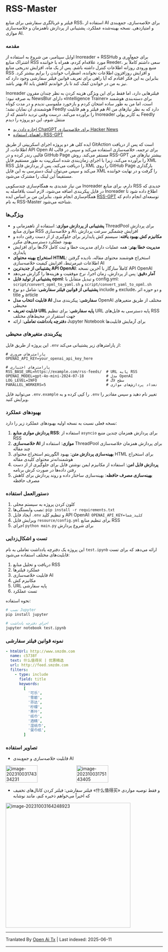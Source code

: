 # RSS-Master

فیلتر و غربالگری سفارشی برای منابع RSS، استفاده از AI برای خلاصه‌سازی، جمع‌بندی و امتیازدهی. نسخه بهینه‌شده عملکرد، پشتیبانی از پردازش ناهمزمان و خلاصه‌سازی موازی AI.

### مقدمه

اوایل سپتامبر، من شروع به استفاده از Inoreader + RSSHub برای جمع‌آوری و اشتراک منابع RSS مورد علاقه‌ام کردم، همراه با خواننده Reeder، سعی داشتم کاملاً بر منبع ورودی روزانه اطلاعات کنترل داشته باشم. پس از یک ماه، افزایش تدریجی منابع RSS و افزایش روزافزون اطلاعات نخوانده، اضطراب خواندن را برایم بیشتر کرد. بنابراین به این فکر افتادم که آیا راهی برای تعریف قوانین فیلتر سفارشی وجود دارد که بهتر باشد AI نیز به من در خواندن کمک کند تا بار خواندنم کاهش یابد.

Inoreader فیلترهایی دارد، اما فقط برای این ویژگی هزینه کردن به نظر چندان مقرون به صرفه نبود؛ NewsBlur دارای «Intelligence Trainer» برای دسته‌بندی هوشمند است، اما من به طور ساده امتحان کردم و بازخورد ملموسی ندیدم و در مدت کوتاه هوشمندی آن نمایان نشد؛ Feedly هم فیلتر و هم قابلیت AI دارد که به نظر نیازهای من را برآورده می‌کند. درست وقتی تردید داشتم که از Inoreader به کاربر پولی Feedly منتقل شوم، این دو پروژه را دیدم

- [اجازه دادن به ChatGPT برای خلاصه‌سازی Hacker News](https://blog.betacat.io/post/2023/06/summarize-hacker-news-by-chatgpt/)
- [راهنمای استفاده RSS-GPT](http://yinan.me/rss-gpt-manual-zh.html)

ایده کلی هر دو پروژه اجرای اسکریپتی از طریق GitAction است که پس از دریافت اطلاعات، از API Open AI برای ترجمه، خلاصه‌سازی استفاده می‌کند و سپس در قالب قالبی رندر کرده و در GitHub Page مستقر می‌کند. روش RSS-GPT بیشتر نیازهای من را برآورده می‌کند، زیرا با اجرای زمان‌بندی شده اسکریپت به طور مستقیم فایل XML RSS را دریافت می‌کند، پس از پردازش فایل XML را روی GitHub Page بارگذاری می‌کند و سپس می‌توان لینک دسترسی به این فایل XML را گرفت و در نهایت خواننده مستقیماً این لینک را مشترک می‌شود.

من نیاز شدیدی به همگام‌سازی چندسکویی Inoreader دارم، برای منابع RSS جدیدی که در فایل پیکربندی اضافه می‌شود، لازم است بلافاصله به Inoreader اطلاع داده شود تا همگام‌سازی انجام شود، بنابراین من بر اساس ایده [RSS-GPT](https://github.com/yinan-c/) توسعه‌ای انجام دادم که به نام RSS-Master شناخته می‌شود.

### ویژگی‌ها

- **پشتیبانی از پردازش موازی**: استفاده از ناهمزمانی و ThreadPool برای پردازش موازی منابع RSS و خلاصه‌سازی AI، افزایش چشمگیر سرعت پردازش  
- **مکانیزم کش بهبود یافته**: سیستم کش پایدارتر برای جلوگیری از از دست رفتن داده و بهبود عملکرد دسترسی‌های مکرر  
- **مدیریت خطا بهتر**: همه عملیات دارای مدیریت خطا و ثبت کامل لاگ‌ها برای افزایش پایداری  
- **استخراج بهینه محتوای HTML**: استخراج هوشمند محتوای مقاله، نادیده گرفتن اطلاعات غیرمرتبط، افزایش کیفیت خلاصه‌سازی AI  
- **پشتیبانی از جدیدترین API OpenAI**: کاملاً سازگار با آخرین نسخه API OpenAI  
- **آمار دقیق**: پس از پردازش، زمان اجرا، نرخ موفقیت و هزینه‌ها را گزارش می‌دهد  
- **پشتیبانی از تولید فایل opml**: و تبدیل متقابل با config.yml: `script/convert_opml_to_yaml.sh` و `script/convert_yaml_to_opml.sh`  
- **پشتیبانی از قوانین فیلتر سفارشی**: شامل دو نوع include و exclude، و دو حوزه اثر title و article  
- **قابلیت انتخاب مدل AI سفارشی**: پیکربندی مدل OpenAI مختلف از طریق متغیرهای محیطی  
- **قابلیت تعریف URL پایه سفارشی**: برای تنظیم URL پایه دسترسی به فایل‌های RSS جهت استقرار در محیط‌های مختلف  
- **دفترچه یادداشت تعاملی**: ارائه Jupyter Notebook برای آزمایش قابلیت‌ها

### پیکربندی متغیرهای محیطی

این پروژه از طریق فایل `.env` از پارامترهای زیر پشتیبانی می‌کند:

```
# پارامترهای ضروری
OPENAI_API_KEY=your_openai_api_key_here

# پارامترهای اختیاری
RSS_BASE_URL=https://example.com/rss-feeds/  # URL پایه RSS
OPENAI_MODEL=gpt-4o-mini-2024-07-18          # مدل OpenAI
LOG_LEVEL=INFO                               # سطح لاگ
PARALLEL_WORKERS=5                           # تعداد پردازش‌های موازی
```

می‌توانید فایل `.env.example` را کپی کرده و به `.env` تغییر نام دهید و سپس مقادیر را ویرایش کنید.

### بهبودهای عملکرد

نسخه فعلی نسبت به نسخه اولیه بهبودهای عملکرد زیر را دارد:

1. **پردازش موازی منابع RSS**: استفاده از `asyncio` برای پردازش همزمان چندین منبع RSS  
2. **خلاصه‌سازی AI موازی**: استفاده از ThreadPool برای پردازش همزمان خلاصه‌سازی چند مقاله  
3. **بهینه‌سازی پردازش متن**: بهبود الگوریتم استخراج محتوای HTML برای استخراج هوشمندانه‌تر محتوای کلیدی مقاله  
4. **پردازش فایل امن**: استفاده از مکانیزم ایمن نوشتن فایل برای جلوگیری از از دست رفتن داده‌ها در صورت کرش برنامه  
5. **بهینه‌سازی مصرف حافظه**: بهینه‌سازی ساختار داده و روند پردازش برای کاهش مصرف حافظه

### دستورالعمل استفاده

1. کلون کردن پروژه به سیستم محلی  
2. نصب وابستگی‌ها: `pip install -r requirements.txt`  
3. ایجاد فایل `.env` و تنظیم کلید API OpenAI: `OPENAI_API_KEY=کلید_شما`  
4. ویرایش فایل `resource/config.yml` برای تنظیم منابع RSS  
5. اجرای `python main.py` برای شروع پردازش

### تست و اشکال‌زدایی

این پروژه یک دفترچه یادداشت تعاملی به نام `test.ipynb` ارائه می‌دهد که برای تست قابلیت‌های مختلف استفاده می‌شود:

1. دریافت و تحلیل منابع RSS  
2. عملکرد فیلترها  
3. قابلیت خلاصه‌سازی AI  
4. مکانیزم کش  
5. URL پایه سفارشی  
6. تست عملکرد

نحوه استفاده:

```bash
# نصب Jupyter
pip install jupyter

# اجرای دفترچه یادداشت
jupyter notebook test.ipynb
```

### نمونه قوانین فیلتر سفارشی

```yaml
- htmlUrl: http://www.smzdm.com
  name: c5738f
  text: 什么值得买 | 优惠精选
  url: http://feed.smzdm.com
  filters:
    - type: include
      field: title
      keywords:
        [
          '可乐',
          '雪碧',
          '芬达',
          '柠檬',
          '茶叶',
          '纸巾',
          '酒精',
          '湿纸巾',
          '餐巾纸',
        ]
```

### تصاویر استفاده

- قابلیت خلاصه‌سازی و جمع‌بندی AI

<div style="display: flex;">
    <img src="https://qiniu.dcts.top/typora/202310031757486.png" alt="image-20231003174334231" style="width: 45%;">
    <img src="https://qiniu.dcts.top/typora/202310031757686.png" alt="image-20231003175143405" style="width: 45%;">
</div>

- فیلتر سفارشی: فیلتر کردن کانال‌های تخفیف «什么值得买» و فقط توصیه مواردی که اخیراً می‌خواهم ذخیره کنم، مانند نوشابه

<img src="https://qiniu.dcts.top/typora/%E4%BB%80%E4%B9%88%E5%80%BC%E5%BE%97%E4%B9%B0-%E6%B1%BD%E6%B0%B4.png" alt="image-20231003164248923" style="width: 400; height: 400;" />

---

Tranlated By [Open Ai Tx](https://github.com/OpenAiTx/OpenAiTx) | Last indexed: 2025-06-11

---